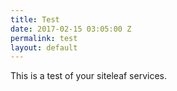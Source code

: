 ```yaml
---
title: Test
date: 2017-02-15 03:05:00 Z
permalink: test
layout: default
---
```


This is a test of your siteleaf services. 